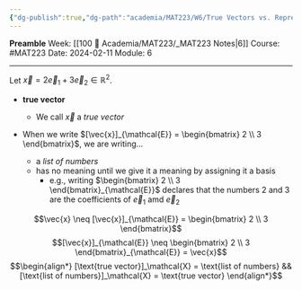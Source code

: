 ```yaml
---
{"dg-publish":true,"dg-path":"academia/MAT223/W6/True Vectors vs. Representations.md","permalink":"/academia/mat-223/w6/true-vectors-vs-representations/","created":"2024-02-11T17:35:07.289-05:00","updated":"2024-02-11T17:42:07.448-05:00"}
---
```


**Preamble**
Week: [[100 📒 Academia/MAT223/_MAT223 Notes\|6]]
Course: #MAT223
Date: 2024-02-11
Module: 6

---
Let $\vec{x} = 2 \vec{e}_{1} + 3 \vec{e}_{2} \in \mathbb{R}^{2}$.

- **true vector**
	- We call $\vec{x}$ a *true vector*

- When we write $[\vec{x}]_{\mathcal{E}} = \begin{bmatrix} 2 \\ 3 \end{bmatrix}$, we are writing…
	- a *list of numbers*
	- has no meaning until we give it a meaning by assigning it a basis
		- e.g., writing $\begin{bmatrix} 2 \\ 3 \end{bmatrix}_{\mathcal{E}}$ declares that the numbers 2 and 3 are the coefficients of $\vec{e}_{1}$ amd $\vec{e}_{2}$

$$\vec{x} \neq [\vec{x}]_{\mathcal{E}} = \begin{bmatrix} 2 \\ 3 \end{bmatrix}$$
$$[\vec{x}]_{\mathcal{E}} \neq \begin{bmatrix} 2 \\ 3 \end{bmatrix}_{\mathcal{E}} = \vec{x}$$
$$\begin{align*} [\text{true vector}]_\mathcal{X} = \text{list of numbers} && [\text{list of numbers}]_\mathcal{X} = \text{true vector} \end{align*}$$
